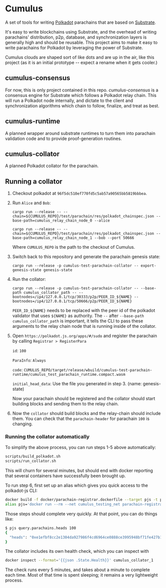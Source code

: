 # Cumulus

A set of tools for writing [Polkadot](https://github.com/paritytech/polkadot) parachains that are based on [Substrate](https://github.com/paritytech/substrate).

It's easy to write blockchains using Substrate, and the overhead of writing parachains' distribution, p2p, database, and synchronization layers is generally high and should be reusable. This project aims to make it easy to write parachains for Polkadot by leveraging the power of Substrate.

Cumulus clouds are shaped sort of like dots and are up in the air, like this project (as it is an initial prototype -- expect a rename when it gets cooler.)

## cumulus-consensus

For now, this is only project contained in this repo. *cumulus-consensus* is a consensus engine for Substrate which follows a Polkadot relay chain. This will run a Polkadot node internally, and dictate to the client and synchronization algorithms which chain to follow, finalize, and treat as best.

## cumulus-runtime

A planned wrapper around substrate runtimes to turn them into parachain validation code and to provide proof-generation routines.

## cumulus-collator

A planned Polkadot collator for the parachain.

## Running a collator

1. Checkout polkadot at `96f5dc510ef770fd5c5ab57a90565bb5819bbbea`.

2. Run `Alice` and `Bob`:

	`cargo run --release -- --chain=${CUMULUS_REPO}/test/parachain/res/polkadot_chainspec.json --base-path=cumulus_relay_chain_node_0 --alice`

	`cargo run --release -- --chain=${CUMULUS_REPO}/test/parachain/res/polkadot_chainspec.json --base-path=cumulus_relay_chain_node_1 --bob --port 50666`

    Where `CUMULUS_REPO` is the path to the checkout of Cumulus.

3. Switch back to this repository and generate the parachain genesis state:

	`cargo run --release -p cumulus-test-parachain-collator -- export-genesis-state genesis-state`

4. Run the collator:

	`cargo run --release -p cumulus-test-parachain-collator -- --base-path cumulus_collator_path -- --bootnodes=/ip4/127.0.0.1/tcp/30333/p2p/PEER_ID_${NAME} --bootnodes=/ip4/127.0.0.1/tcp/50666/p2p/PEER_ID_${NAME}`

	`PEER_ID_${NAME}` needs to be replaced with the peer id of the polkadot validator that uses `${NAME}`
	as authority. The `--` after `--base-path cumulus_collator_path` is important, it tells the CLI to pass these arguments
	to the relay chain node that is running inside of the collator.

5. Open `https://polkadot.js.org/apps/#/sudo` and register the parachain by calling `Registrar > RegisterPara`

	`id`: `100`

	`ParaInfo`: `Always`

	`code`: `CUMULUS_REPO/target/release/wbuild/cumulus-test-parachain-runtime/cumulus_test_parachain_runtime.compact.wasm`

	`initial_head_data`: Use the file you generated in step 3. (name: genesis-state)

	Now your parachain should be registered and the collator should start building blocks and sending
	them to the relay chain.

6. Now the `collator` should build blocks and the relay-chain should include them. You can check that the `parachain-header` for parachain `100` is changing.

### Running the collator automatically

To simplify the above process, you can run steps 1-5 above automatically:

```sh
scripts/build_polkadot.sh
scripts/run_collator.sh
```

This will churn for several minutes, but should end with docker reporting that several containers have successfully been brought up.

To run step 6, first set up an alias which gives you quick access to the polkadot-js CLI:

```sh
docker build -f docker/parachain-registrar.dockerfile --target pjs -t parachain-registrar:pjs .
alias pjs='docker run --rm --net cumulus_testing_net parachain-registrar:pjs --ws ws://172.28.1.1:9944'
```

Those steps should complete very quickly. At that point, you can do things like:

```sh
$ pjs query.parachains.heads 100
{
  "heads": "0xe1efbf8cc2e1304da927986f4cd6964ce0888ce3995948bf71fe427b1a9d39b02101d2dac9c5342d7e8c4f4de2f5277ef860b3a518c1cd823b9a8cee175dce11bf7f57c5016e8a60a6cec16244b2cbf81a67a1dc7a825c288fc694997bc70e2d456400"
}
```

The collator includes its own health check, which you can inspect with

```sh
docker inspect --format='{{json .State.Health}}' cumulus_collator_1
```

The check runs every 5 minutes, and takes about a minute to complete each time. Most of that time is spent sleeping; it remains a very lightweight process.
